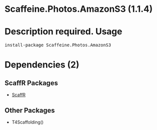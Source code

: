 ﻿Scaffeine.Photos.AmazonS3 (1.1.4)
======
Description required.
Usage
======
<pre>install-package Scaffeine.Photos.AmazonS3</pre>
Dependencies (2)
=====

ScaffR Packages
------
* [ScaffR](https://github.com/wcpro/ScaffR/tree/master/src/ScaffR)

Other Packages
------
* T4Scaffolding()
